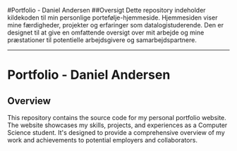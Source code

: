 #Portfolio - Daniel Andersen
##Oversigt
Dette repository indeholder kildekoden til min personlige portefølje-hjemmeside. Hjemmesiden viser mine færdigheder, projekter og erfaringer som datalogistuderende. Den er designet til at give en omfattende oversigt over mit arbejde og mine præstationer til potentielle arbejdsgivere og samarbejdspartnere.

__________________________________________________________________

# Portfolio - Daniel Andersen 
## Overview
This repository contains the source code for my personal portfolio website. The website showcases my skills, projects, and experiences as a Computer Science student. It's designed to provide a comprehensive overview of my work and achievements to potential employers and collaborators.
